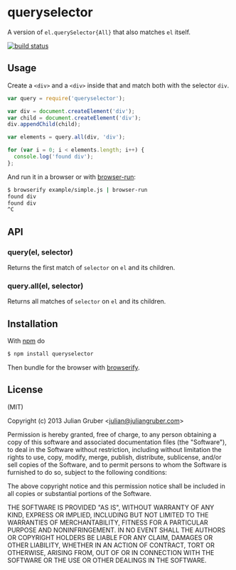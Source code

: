 
# queryselector

A version of `el.querySelector{All}` that also matches `el` itself.

[![build status](https://secure.travis-ci.org/juliangruber/queryselector.png)](http://travis-ci.org/juliangruber/queryselector)

## Usage

Create a `<div>` and a `<div>` inside that and match both with the selector
`div`.

```js
var query = require('queryselector');

var div = document.createElement('div');
var child = document.createElement('div');
div.appendChild(child);

var elements = query.all(div, 'div');

for (var i = 0; i < elements.length; i++) {
  console.log('found div');
};
```

And run it in a browser or with
[browser-run](https://github.com/juliangruber/browser-run):

```bash
$ browserify example/simple.js | browser-run
found div
found div
^C
```

## API

### query(el, selector)

Returns the first match of `selector` on `el` and its children.

### query.all(el, selector)

Returns all matches of `selector` on `el` and its children.

## Installation

With [npm](http://npmjs.org) do

```bash
$ npm install queryselector
```

Then bundle for the browser with
[browserify](https://github.com/substack/browserify).

## License

(MIT)

Copyright (c) 2013 Julian Gruber &lt;julian@juliangruber.com&gt;

Permission is hereby granted, free of charge, to any person obtaining a copy of
this software and associated documentation files (the "Software"), to deal in
the Software without restriction, including without limitation the rights to
use, copy, modify, merge, publish, distribute, sublicense, and/or sell copies
of the Software, and to permit persons to whom the Software is furnished to do
so, subject to the following conditions:

The above copyright notice and this permission notice shall be included in all
copies or substantial portions of the Software.

THE SOFTWARE IS PROVIDED "AS IS", WITHOUT WARRANTY OF ANY KIND, EXPRESS OR
IMPLIED, INCLUDING BUT NOT LIMITED TO THE WARRANTIES OF MERCHANTABILITY,
FITNESS FOR A PARTICULAR PURPOSE AND NONINFRINGEMENT. IN NO EVENT SHALL THE
AUTHORS OR COPYRIGHT HOLDERS BE LIABLE FOR ANY CLAIM, DAMAGES OR OTHER
LIABILITY, WHETHER IN AN ACTION OF CONTRACT, TORT OR OTHERWISE, ARISING FROM,
OUT OF OR IN CONNECTION WITH THE SOFTWARE OR THE USE OR OTHER DEALINGS IN THE
SOFTWARE.
